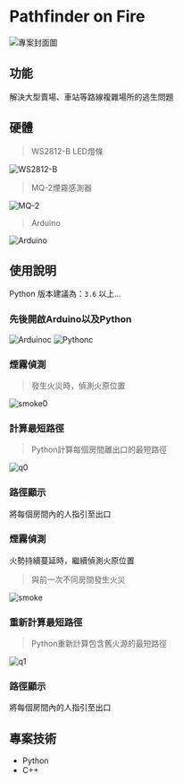 # Pathfinder on Fire

![專案封面圖](https://github.com/ahq0120/image/blob/main/Model.png)

## 功能

解決大型賣場、車站等路線複雜場所的逃生問題

## 硬體

> WS2812-B LED燈條

![WS2812-B](https://github.com/ahq0120/image/blob/main/WS2812B.png)

> MQ-2煙霧感測器

![MQ-2](https://github.com/ahq0120/image/blob/main/MQ2.png)

> Arduino

![Arduino](https://github.com/ahq0120/image/blob/main/Arduino.jpg)

## 使用說明

Python 版本建議為：`3.6` 以上...

### 先後開啟Arduino以及Python

![Arduinoc](https://github.com/ahq0120/image/blob/main/Arduinoc.png)
![Pythonc](https://github.com/ahq0120/image/blob/main/Pythonc.png)

### 煙霧偵測

> 發生火災時，偵測火原位置

![smoke0](https://github.com/ahq0120/image/blob/main/smoke0.png)

### 計算最短路徑

> Python計算每個房間離出口的最短路徑

![q0](https://github.com/ahq0120/image/blob/main/q0.png)

### 路徑顯示

將每個房間內的人指引至出口

### 煙霧偵測

火勢持續蔓延時，繼續偵測火原位置

> 與前一次不同房間發生火災

![smoke](https://github.com/ahq0120/image/blob/main/smoke1.png)

### 重新計算最短路徑

> Python重新計算包含舊火源的最短路徑

![q1](https://github.com/ahq0120/image/blob/main/q1.png)

### 路徑顯示

將每個房間內的人指引至出口

## 專案技術

- Python
- C++